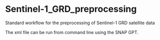 # Sentinel-1_GRD_preprocessing
Standard workflow for the preprocessing of Sentinel-1 GRD satellite data

The xml file can be run from command line using the SNAP GPT.
